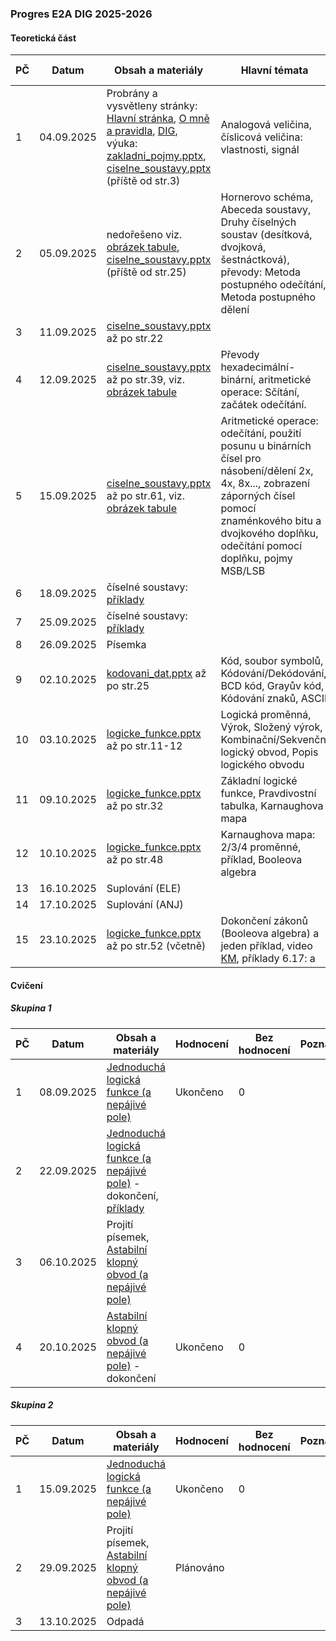 ### Progres E2A DIG 2025-2026

#### Teoretická část

| PČ   | Datum      | Obsah a materiály                                            | Hlavní témata                                                | Hodnocení | Bez hodnocení | Poznámka |
| ---- | ---------- | ------------------------------------------------------------ | ------------------------------------------------------------ | --------- | ------------- | -------- |
| 1    | 04.09.2025 | Probrány a vysvětleny stránky: [Hlavní stránka](../../README.md), [O mně a pravidla](../../o-mne/readme.md), [DIG](../../predmety/dig/readme.md), výuka: [zakladni_pojmy.pptx](../../predmety/dig/materialy/zakladni_pojmy.pptx), [ciselne_soustavy.pptx](../../predmety/dig/materialy/ciselne_soustavy.pptx) (příště od str.3) | Analogová veličina, číslicová veličina: vlastnosti, signál   |           |               |          |
| 2    | 05.09.2025 | nedořešeno viz. [obrázek tabule](materialy/e2a-dig_2025-2026/tabule-001.jpg), [ciselne_soustavy.pptx](../../predmety/dig/materialy/ciselne_soustavy.pptx) (příště od str.25) | Hornerovo schéma, Abeceda soustavy, Druhy číselných soustav (desítková, dvojková, šestnáctková), převody: Metoda postupného odečítání, Metoda postupného dělení |           |               |          |
| 3    | 11.09.2025 | [ciselne_soustavy.pptx](../../predmety/dig/materialy/ciselne_soustavy.pptx)  až po str.22 |                                                              |           |               |          |
| 4    | 12.09.2025 | [ciselne_soustavy.pptx](../../predmety/dig/materialy/ciselne_soustavy.pptx)  až po str.39, viz. [obrázek tabule](materialy/e2a-dig_2025-2026/tabule-002.jpg) | Převody hexadecimální-binární, aritmetické operace: Sčítání, začátek odečítání. |           |               |          |
| 5    | 15.09.2025 | [ciselne_soustavy.pptx](../../predmety/dig/materialy/ciselne_soustavy.pptx)  až po str.61, viz. [obrázek tabule](materialy/e2a-dig_2025-2026/tabule-003.jpg) | Aritmetické operace: odečítání, použití posunu u binárních čísel pro násobení/dělení 2x, 4x, 8x..., zobrazení záporných čísel pomocí znaménkového bitu a dvojkového doplňku, odečítání pomocí doplňku, pojmy MSB/LSB |           |               |          |
| 6    | 18.09.2025 | číselné soustavy: [příklady](../../predmety/dig/materialy/sbirka-prikladu-1.pdf) |                                                              |           |               |          |
| 7    | 25.09.2025 | číselné soustavy: [příklady](../../predmety/dig/materialy/sbirka-prikladu-1.pdf) |                                                              |           |               |          |
| 8    | 26.09.2025 | Písemka                                                      |                                                              | Ukončeno  | 3             |          |
| 9    | 02.10.2025 | [kodovani_dat.pptx](../../predmety/dig/materialy/kodovani_dat.pptx) až po str.25 | Kód, soubor symbolů, Kódování/Dekódování, BCD kód, Grayův kód, Kódování znaků, ASCII |           |               |          |
| 10   | 03.10.2025 | [logicke_funkce.pptx](../../predmety/dig/materialy/logicke_funkce.pptx) až po str.11-12 | Logická proměnná, Výrok, Složený výrok, Kombinační/Sekvenční logický obvod, Popis logického obvodu |           |               |          |
| 11   | 09.10.2025 | [logicke_funkce.pptx](../../predmety/dig/materialy/logicke_funkce.pptx) až po str.32 | Základní logické funkce, Pravdivostní tabulka, Karnaughova mapa |           |               |          |
| 12   | 10.10.2025 | [logicke_funkce.pptx](../../predmety/dig/materialy/logicke_funkce.pptx) až po str.48 | Karnaughova mapa: 2/3/4 proměnné, příklad, Booleova algebra  |           |               |          |
| 13   | 16.10.2025 | Suplování (ELE)                                              |                                                              |           |               |          |
| 14   | 17.10.2025 | Suplování (ANJ)                                              |                                                              |           |               |          |
| 15   | 23.10.2025 | [logicke_funkce.pptx](../../predmety/dig/materialy/logicke_funkce.pptx) až po str.52 (včetně) | Dokončení zákonů (Booleova algebra) a jeden příklad, video [KM](https://www.youtube.com/watch?v=N8E9psq2Ieo), příklady 6.17: a |           |               |          |

#### Cvičení

##### Skupina 1

| PČ   | Datum      | Obsah a materiály                                            | Hodnocení | Bez hodnocení | Poznámka |
| ---- | ---------- | ------------------------------------------------------------ | --------- | ------------- | -------- |
| 1    | 08.09.2025 | [Jednoduchá logická funkce (a nepájivé pole)](../../predmety/dig/bloky/cviceni/jednoducha-logicka-funkce/readme.md) | Ukončeno  | 0             |          |
| 2    | 22.09.2025 | [Jednoduchá logická funkce (a nepájivé pole)](../../predmety/dig/bloky/cviceni/jednoducha-logicka-funkce/readme.md) - dokončení, [příklady](../../predmety/dig/materialy/sbirka-prikladu-1.pdf) |           |               |          |
| 3    | 06.10.2025 | Projití písemek, [Astabilní klopný obvod (a nepájivé pole)](../../predmety/dig/bloky/cviceni/astabilni-klopny-obvod/readme.md) |           |               |          |
| 4    | 20.10.2025 | [Astabilní klopný obvod (a nepájivé pole)](../../predmety/dig/bloky/cviceni/astabilni-klopny-obvod/readme.md) - dokončení | Ukončeno  | 0             |          |

##### Skupina 2

| PČ   | Datum      | Obsah a materiály                                            | Hodnocení | Bez hodnocení | Poznámka |
| ---- | ---------- | ------------------------------------------------------------ | --------- | ------------- | -------- |
| 1    | 15.09.2025 | [Jednoduchá logická funkce (a nepájivé pole)](../../predmety/dig/bloky/cviceni/jednoducha-logicka-funkce/readme.md) | Ukončeno  | 0             |          |
| 2    | 29.09.2025 | Projití písemek, [Astabilní klopný obvod (a nepájivé pole)](../../predmety/dig/bloky/cviceni/astabilni-klopny-obvod/readme.md) | Plánováno |               |          |
| 3    | 13.10.2025 | Odpadá                                                       |           |               |          |